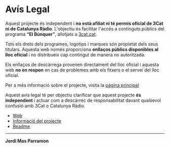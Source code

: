 # Avís Legal

Aquest projecte és independent i **no està afiliat ni té permís oficial de 3Cat ni de Catalunya Ràdio**. L'objectiu és facilitar l'accés a continguts públics del programa **“El Búnquer”**, allotjats a [3cat.cat](https://www.3cat.cat/3cat/el-bunquer).

Tots els drets dels programes, logotips i marques són propietat dels seus titulars. Aquesta web només proporciona **enllaços públics disponibles al lloc oficial** i no distribueix cap contingut de manera no autoritzada.

Els enllaços de descàrrega provenen directament del lloc oficial i aquesta web **no en respon** en cas de problemes amb els fitxers o el servei del lloc oficial.

Per a més informació sobre el projecte, visita la [pàgina principal](https://jordimas96.github.io/bunquer)

Aquest avís legal té per objectiu clarificar que aquest projecte **és independent** i actuar com a descàrrec de responsabilitat davant qualsevol confusió amb 3Cat o Catalunya Ràdio.

- [Web](https://jordimas96.github.io/bunquer-descarregador-capitols/)  
- [Informació del projecte](https://jordimas96.github.io/bunquer/)
- [Readme](https://jordimas96.github.io/bunquer-descarregador-capitols/README)

---

**Jordi Mas Parramon**
